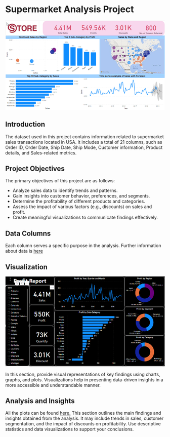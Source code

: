 # Supermarket Analysis Project

![Overview](img\Overview_gif.gif)

## Introduction

The dataset used in this project contains information related to supermarket sales transactions located in USA. It includes a total of 21 columns, such as Order ID, Order Date, Ship Date, Ship Mode, Customer information, Product details, and Sales-related metrics.

## Project Objectives

The primary objectives of this project are as follows:

- Analyze sales data to identify trends and patterns.
- Gain insights into customer behavior, preferences, and segments.
- Determine the profitability of different products and categories.
- Assess the impact of various factors (e.g., discounts) on sales and profit.
- Create meaningful visualizations to communicate findings effectively.

## Data Columns

Each column serves a specific purpose in the analysis. Further information about data is [here](data\data_info.txt)

## Visualization

![Profit Report](img\Profit_report_gif.gif)

In this section, provide visual representations of key findings using charts, graphs, and plots. Visualizations help in presenting data-driven insights in a more accessible and understandable manner.

## Analysis and Insights

All the plots can be found [here.](/reports/figures/)
This section outlines the main findings and insights obtained from the analysis. It may include trends in sales, customer segmentation, and the impact of discounts on profitability. Use descriptive statistics and data visualizations to support your conclusions.
